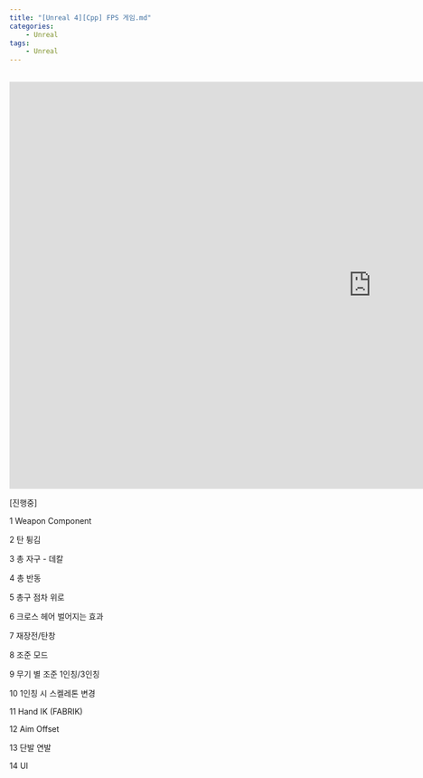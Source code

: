 ```yaml
---
title: "[Unreal 4][Cpp] FPS 게임.md"
categories:
    - Unreal
tags:
    - Unreal
---
```


<br>
<iframe width="1280" height="720" src="https://www.youtube.com/embed/onIeLTqhKag" title="YouTube video player" frameborder="0" allow="accelerometer; autoplay; clipboard-write; encrypted-media; gyroscope; picture-in-picture" allowfullscreen></iframe>

<br>

[진행중]

1 Weapon Component

2 탄 튕김

3 총 자구 - 데칼

4 총 반동

5 총구 점차 위로

6 크로스 헤어 벌어지는 효과

7 재장전/탄창

8 조준 모드

9 무기 별 조준 1인칭/3인칭

10 1인칭 시 스켈레톤 변경

11 Hand IK (FABRIK)

12 Aim Offset

13 단발 연발

14 UI
